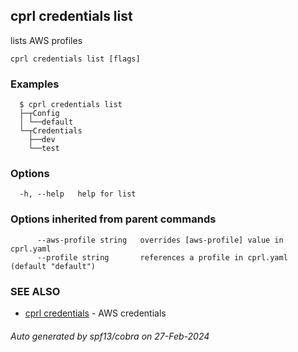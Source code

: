 ## cprl credentials list

lists AWS profiles

```
cprl credentials list [flags]
```

### Examples

```
  $ cprl credentials list
  ├─┬Config
  │ └──default
  └─┬Credentials
  ⁤  ├──dev
  ⁤  └──test
```

### Options

```
  -h, --help   help for list
```

### Options inherited from parent commands

```
      --aws-profile string   overrides [aws-profile] value in cprl.yaml
      --profile string       references a profile in cprl.yaml (default "default")
```

### SEE ALSO

* [cprl credentials](cprl_credentials.md)	 - AWS credentials

###### Auto generated by spf13/cobra on 27-Feb-2024
